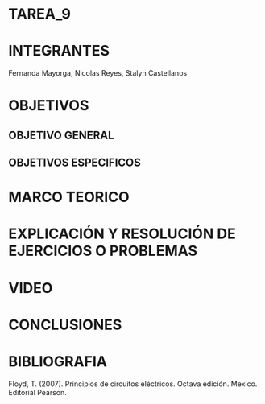 # TAREA_9


# INTEGRANTES

Fernanda Mayorga, Nicolas Reyes, Stalyn Castellanos

# OBJETIVOS

## OBJETIVO GENERAL 


## OBJETIVOS ESPECIFICOS


# MARCO TEORICO



# EXPLICACIÓN Y RESOLUCIÓN DE EJERCICIOS O PROBLEMAS



# VIDEO


# CONCLUSIONES


# BIBLIOGRAFIA

Floyd, T. (2007). Principios de circuitos eléctricos. Octava edición. Mexico. Editorial Pearson.

